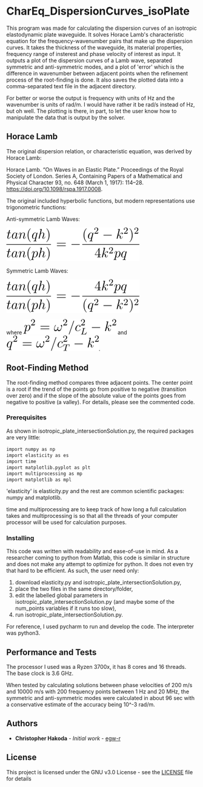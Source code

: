 # CharEq_DispersionCurves_isoPlate

This program was made for calculating the dispersion curves of an isotropic elastodynamic plate waveguide. It solves 
Horace Lamb's characteristic equation for the frequency-wavenumber pairs that make up the dispersion curves. It takes 
the thickness of the waveguide, its material properties, frequency range of insterest and phase velocity of interest as 
input. It outputs a plot of the dispersion curves of a Lamb wave, separated symmetric and anti-symmetric modes, and a 
plot of 'error' which is the difference in wavenumber between adjacent points when the refinement process of the 
root-finding is done. It also saves the plotted data into a comma-separated text file in the adjacent directory. 

For better or worse the output is frequency with units of Hz and the wavenumber is units of rad/m. I would have rather 
it be rad/s instead of Hz, but oh well. The plotting is there, in part, to let the user know how to manipulate the data 
that is output by the solver.

## Horace Lamb
The original dispersion relation, or characteristic equation, was derived by Horace Lamb:

Horace Lamb. “On Waves in an Elastic Plate.” Proceedings of the Royal Society of London. Series A, Containing Papers of a Mathematical and Physical Character 93, no. 648 (March 1, 1917): 114–28. https://doi.org/10.1098/rspa.1917.0008.

The original included hyperbolic functions, but modern representations use trigonometric functions:

Anti-symmetric Lamb Waves:

![images](images/antisym_chareq.svg)

Symmetric Lamb Waves:

![images](images/sym_chareq.svg)

where ![images](images/longWavenumber.svg) and ![images](images/shearWavenumber.svg).

## Root-Finding Method

The root-finding method compares three adjacent points. The center point is a root if the trend of the points go from 
positive to negative (transition over zero) and if the slope of the absolute value of the points goes from negative to 
positive (a valley). For details, please see the commented code.

### Prerequisites

As shown in isotropic_plate_intersectionSolution.py, the required packages are very little: 
```
import numpy as np
import elasticity as es
import time
import matplotlib.pyplot as plt
import multiprocessing as mp
import matplotlib as mpl
```
'elasticity' is elasticity.py and the rest are common scientific packages: numpy and matplotlib.

time and multiprocessing are to keep track of how long a full calculation takes and multiprocessing is so that all the 
threads of your computer processor will be used for calculation purposes.

### Installing

This code was written with readability and ease-of-use in mind. As a researcher coming to python from Matlab, this code 
is similar in structure and does not make any attempt to optimize for python. It does not even try that hard to be efficient.
As such, the user need only: 
1. download elasticity.py and isotropic_plate_intersectionSolution.py, 
1. place the two files in the same directory/folder,
1. edit the labelled global parameters in isotropic_plate_intersectionSolution.py (and maybe some of the num_points variables if it runs too slow),
1. run isotropic_plate_intersectionSolution.py.

For reference, I used pycharm to run and develop the code. The interpreter was python3.

## Performance and Tests

The processor I used was a Ryzen 3700x, it has 8 cores and 16 threads. The base clock is 3.6 GHz.

When tested by calculating solutions between phase velocities of 200 m/s and 10000 m/s with 200 frequency points 
between 1 Hz and 20 MHz, the symmetric and anti-symmetric modes were calculated in about 96 sec with a conservative 
estimate of the accuracy being 10^-3 rad/m.

## Authors

* **Christopher Hakoda** - *Initial work* - [egw-r](https://github.com/egw-r/)

## License

This project is licensed under the GNU v3.0 License - see the [LICENSE](LICENSE) file for details
